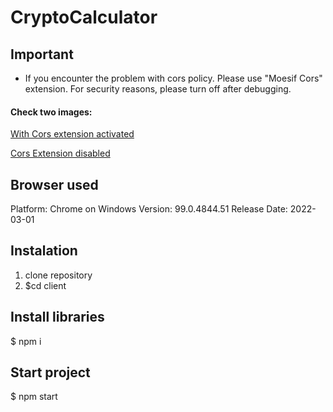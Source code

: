 # CryptoCalculator

## Important

- If you encounter the problem with cors policy. Please use "Moesif Cors" extension. For security reasons, please turn off after debugging.

#### Check two images:

[With Cors extension activated](https://postimg.cc/2b6rGkdN)

[Cors Extension disabled](https://postimg.cc/HrxqFZcb)

## Browser used

Platform: Chrome on Windows
Version: 99.0.4844.51
Release Date: 2022-03-01

## Instalation

1.  clone repository
2.  $cd client

## Install libraries

$ npm i

## Start project

$ npm start

